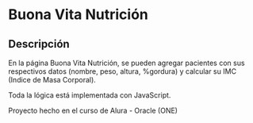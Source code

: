 <!DOCTYPE html>
<html lang="es">
<head><meta charset="UTF-8"></head>
<body>
  <h1>Buona Vita Nutrición</h1>

  <h2>Descripción</h2>
  <p>
   En la página Buona Vita Nutrición, se pueden agregar pacientes con sus respectivos datos (nombre, peso, altura, %gordura)
   y calcular su IMC (Indice de Masa Corporal).
 
   Toda la lógica está implementada con JavaScript.
  </p>

  <p> Proyecto hecho en el curso de Alura - Oracle (ONE)</p>
</body>
</html>
